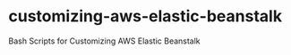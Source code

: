customizing-aws-elastic-beanstalk
=================================

Bash Scripts for Customizing AWS Elastic Beanstalk